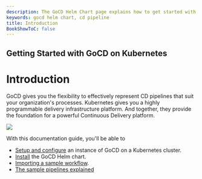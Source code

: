 ```yaml
---
description: The GoCD Helm Chart page explains how to get started with GoCD for kubernetes using Helm.
keywords: gocd helm chart, cd pipeline
title: Introduction
BookShowToC: false
---
```

## Getting Started with GoCD on Kubernetes

# Introduction

GoCD gives you the flexibility to effectively represent CD pipelines that suit your organization's processes. Kubernetes gives you a highly programmable delivery infrastructure platform. And together, they provide the foundation for a powerful Continuous Delivery platform.

   ![](../images/gocd-helm-chart/gocd_kubernetes.png)

With this documentation guide, you'll be able to

- [Setup and configure](setup_and_configuration.html) an instance of GoCD on a Kubernetes cluster.
- [Install](helm_install.html) the GoCD Helm chart.
- [Importing a sample workflow](importing_a_sample_workflow.html).
- [The sample pipelines explained](sample_pipelines_explained.html)
